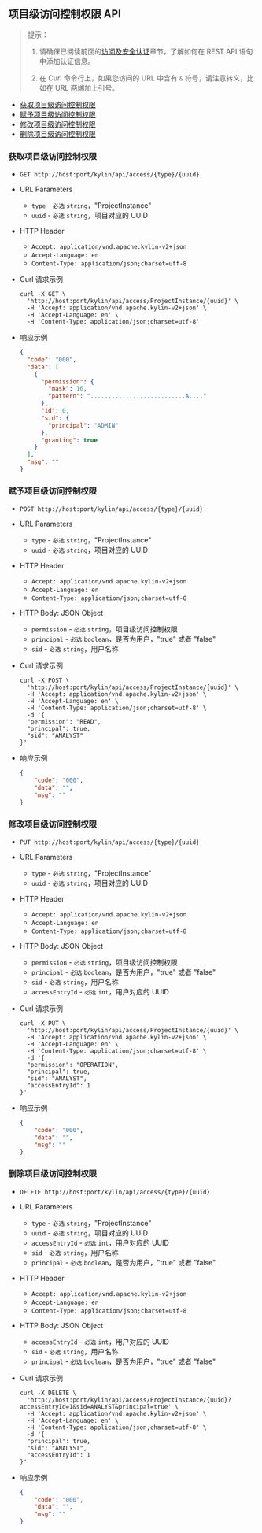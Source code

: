 ## 项目级访问控制权限 API

> 提示：
>
> 1. 请确保已阅读前面的[访问及安全认证](authentication.cn.md)章节，了解如何在 REST API 语句中添加认证信息。
>
> 2. 在 Curl 命令行上，如果您访问的 URL 中含有 `&` 符号，请注意转义，比如在 URL 两端加上引号。



* [获取项目级访问控制权限](#获取项目级访问控制权限)
* [赋予项目级访问控制权限](#赋予项目级访问控制权限)
* [修改项目级访问控制权限](#修改项目级访问控制权限)
* [删除项目级访问控制权限](#删除项目级访问控制权限)



### 获取项目级访问控制权限

- `GET http://host:port/kylin/api/access/{type}/{uuid}`

- URL Parameters
  - `type` - `必选` `string`，"ProjectInstance"
  - `uuid` - `必选` `string`，项目对应的 UUID

- HTTP Header
  - `Accept: application/vnd.apache.kylin-v2+json`
  - `Accept-Language: en`
  - `Content-Type: application/json;charset=utf-8`

- Curl 请求示例

  ```shell
  curl -X GET \
    'http://host:port/kylin/api/access/ProjectInstance/{uuid}' \
    -H 'Accept: application/vnd.apache.kylin-v2+json' \
    -H 'Accept-Language: en' \
    -H 'Content-Type: application/json;charset=utf-8'
  ```

- 响应示例

  ```JSON
  {
    "code": "000",
    "data": [
      {
        "permission": {
          "mask": 16,
          "pattern": "...........................A...."
        },
        "id": 0,
        "sid": {
          "principal": "ADMIN"
        },
        "granting": true
      }
    ],
    "msg": ""
  }
  ```



### 赋予项目级访问控制权限

- `POST http://host:port/kylin/api/access/{type}/{uuid}`

- URL Parameters
  - `type` - `必选` `string`，"ProjectInstance"
  - `uuid` - `必选` `string`，项目对应的 UUID

- HTTP Header
  - `Accept: application/vnd.apache.kylin-v2+json`
  - `Accept-Language: en`
  - `Content-Type: application/json;charset=utf-8`

- HTTP Body: JSON Object
  - `permission` - `必选` `string`，项目级访问控制权限
  - `principal` - `必选` `boolean`，是否为用户，"true" 或者 "false"
  - `sid` - `必选` `string`，用户名称

- Curl 请求示例

  ```shell
  curl -X POST \
    'http://host:port/kylin/api/access/ProjectInstance/{uuid}' \
    -H 'Accept: application/vnd.apache.kylin-v2+json' \
    -H 'Accept-Language: en' \
    -H 'Content-Type: application/json;charset=utf-8' \
    -d '{
  	"permission": "READ",
  	"principal": true, 
  	"sid": "ANALYST"
  }'
  ```

- 响应示例

  ```JSON
  {
      "code": "000",
      "data": "",
      "msg": ""
  }
  ```



### 修改项目级访问控制权限

- `PUT http://host:port/kylin/api/access/{type}/{uuid}`

- URL Parameters
  - `type` - `必选` `string`，"ProjectInstance"
  - `uuid` - `必选` `string`，项目对应的 UUID

- HTTP Header
  - `Accept: application/vnd.apache.kylin-v2+json`
  - `Accept-Language: en`
  - `Content-Type: application/json;charset=utf-8`

- HTTP Body: JSON Object
  - `permission` - `必选` `string`，项目级访问控制权限
  - `principal` - `必选` `boolean`，是否为用户，"true" 或者 "false"
  - `sid` - `必选` `string`，用户名称
  - `accessEntryId` - `必选` `int`，用户对应的 UUID


- Curl 请求示例 

  ``` shell
  curl -X PUT \
    'http://host:port/kylin/api/access/ProjectInstance/{uuid}' \
    -H 'Accept: application/vnd.apache.kylin-v2+json' \
    -H 'Accept-Language: en' \
    -H 'Content-Type: application/json;charset=utf-8' \
    -d '{
  	"permission": "OPERATION",
  	"principal": true, 
  	"sid": "ANALYST",
  	"accessEntryId": 1
  }'
  ```


- 响应示例

  ```JSON
  {
      "code": "000",
      "data": "",
      "msg": ""
  }
  ```



### 删除项目级访问控制权限

- `DELETE http://host:port/kylin/api/access/{type}/{uuid}`


- URL Parameters
  - `type` - `必选`  `string`，"ProjectInstance"
  - `uuid` - `必选`  `string`，项目对应的 UUID
  - `accessEntryId` - `必选` `int`，用户对应的 UUID
  - `sid` - `必选` `string`，用户名称
  - `principal` - `必选` `boolean`，是否为用户，"true" 或者 "false"


- HTTP Header
  - `Accept: application/vnd.apache.kylin-v2+json`
  - `Accept-Language: en`
  - `Content-Type: application/json;charset=utf-8`


- HTTP Body: JSON Object
  - `accessEntryId` - `必选` `int`，用户对应的 UUID
  - `sid` - `必选` `string`，用户名称
  - `principal` - `必选` `boolean`，是否为用户，"true" 或者 "false"


- Curl 请求示例

  ```shell
  curl -X DELETE \
    'http://host:port/kylin/api/access/ProjectInstance/{uuid}?accessEntryId=1&sid=ANALYST&principal=true' \
    -H 'Accept: application/vnd.apache.kylin-v2+json' \
    -H 'Accept-Language: en' \
    -H 'Content-Type: application/json;charset=utf-8' \
    -d '{
  	"principal": true, 
  	"sid": "ANALYST",
  	"accessEntryId": 1
  }'
  ```


- 响应示例

  ```JSON
  {
      "code": "000",
      "data": "",
      "msg": ""
  }
  ```
